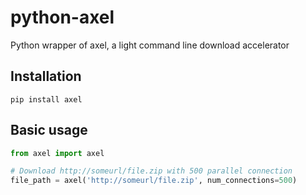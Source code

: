 # python-axel
Python wrapper of axel, a light command line download accelerator

## Installation

```
pip install axel
```

## Basic usage

```python
from axel import axel

# Download http://someurl/file.zip with 500 parallel connection
file_path = axel('http://someurl/file.zip', num_connections=500)  
```
